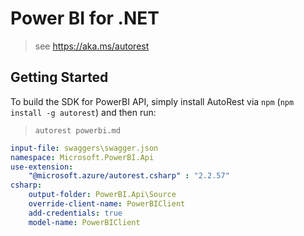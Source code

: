 # Power BI for .NET
> see https://aka.ms/autorest 

## Getting Started 
To build the SDK for PowerBI API, simply install AutoRest via `npm` (`npm install -g autorest`) and then run:
> `autorest powerbi.md`

``` yaml
input-file: swaggers\swagger.json
namespace: Microsoft.PowerBI.Api
use-extension: 
    "@microsoft.azure/autorest.csharp" : "2.2.57"
csharp:
    output-folder: PowerBI.Api\Source
    override-client-name: PowerBIClient
    add-credentials: true
    model-name: PowerBIClient 
```
